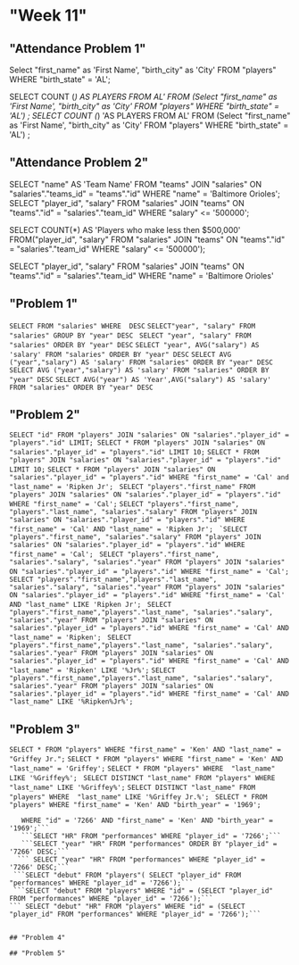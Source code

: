 # "Week  11"
## "Attendance Problem 1" 

Select "first_name" as 'First Name', "birth_city" as 'City' FROM "players" WHERE "birth_state" = 'AL';

SELECT COUNT (*) AS PLAYERS FROM AL' FROM (Select "first_name" as 'First Name', "birth_city" as 'City' FROM "players" WHERE "birth_state" = 'AL')
;
SELECT COUNT (*) 'AS PLAYERS FROM AL' FROM (Select "first_name" as 'First Name', "birth_city" as 'City' FROM "players" WHERE "birth_state" = 'AL')
;
## "Attendance Problem 2" 
SELECT "name" AS 'Team Name' FROM "teams" JOIN "salaries" ON "salaries"."teams_id" = "teams"."id" WHERE "name" = 'Baltimore Orioles';
 SELECT "player_id", "salary" FROM "salaries" JOIN "teams" ON "teams"."id" =  "salaries"."team_id" WHERE "salary" <= '500000';

 SELECT  COUNT(*) AS 'Players who make less then $500,000' FROM("player_id", "salary" FROM "salaries" JOIN "teams" ON "teams"."id" =  "salaries"."team_id" WHERE "salary" <= '500000');

  SELECT "player_id", "salary" FROM "salaries"
   JOIN "teams" ON "teams"."id" =  "salaries"."team_id" 
   WHERE "name" = 'Baltimore Orioles'

## "Problem 1"
 ```SELECT FROM "salaries" WHERE  DESC```
   ```SELECT"year", "salary" FROM "salaries" GROUP BY "year" DESC```
  ``` SELECT "year", "salary" FROM "salaries" ORDER BY "year" DESC```
   ```SELECT "year", AVG("salary") AS 'salary' FROM "salaries" ORDER BY "year" DESC```
   ```SELECT AVG ("year","salary") AS 'salary' FROM "salaries" ORDER BY "year" DESC```
   ```SELECT AVG ("year","salary") AS 'salary' FROM "salaries" ORDER BY "year" DESC```
 ```SELECT AVG("year") AS 'Year',AVG("salary") AS 'salary' FROM "salaries" ORDER BY "year" DESC```

## "Problem 2"
```SELECT "id" FROM "players" JOIN "salaries" ON "salaries"."player_id" = "players"."id" LIMIT; SELECT * FROM "players" JOIN "salaries" ON "salaries"."player_id" = "players"."id" LIMIT 10;```
```SELECT * FROM "players" JOIN "salaries" ON "salaries"."player_id" = "players"."id" LIMIT 10;```
```SELECT * FROM "players" JOIN "salaries" ON "salaries"."player_id" = "players"."id" WHERE "first_name" = 'Cal' and "last_name" = 'Ripken Jr';```
``` SELECT "players"."first_name" FROM "players" JOIN "salaries" ON "salaries"."player_id" = "players"."id" WHERE "first_name" = 'Cal';```
```SELECT "players"."first_name", "players"."last_name", "salaries"."salary" FROM "players" JOIN "salaries" ON "salaries"."player_id" = "players"."id" WHERE "first_name" = 'Cal' AND "last_name" = 'Ripken Jr';```
`` `SELECT "players"."first_name", "salaries"."salary" FROM "players" JOIN "salaries" ON "salaries"."player_id" = "players"."id" WHERE "first_name" = 'Cal';``
 ``` SELECT "players"."first_name", "salaries"."salary", "salaries"."year" FROM "players" JOIN "salaries" ON "salaries"."player_id" = "players"."id" WHERE "first_name" = 'Cal';```
 ``` SELECT "players"."first_name","players"."last_name", "salaries"."salary", "salaries"."year" FROM "players" JOIN "salaries" ON "salaries"."player_id" = "players"."id" WHERE "first_name" = 'Cal' AND "last_name" LIKE 'Ripken Jr';```
   ``` SELECT "players"."first_name","players"."last_name", "salaries"."salary", "salaries"."year" FROM "players" JOIN "salaries" ON "salaries"."player_id" = "players"."id" WHERE "first_name" = 'Cal' AND "last_name" = 'Ripken';```
   ``` SELECT "players"."first_name","players"."last_name", "salaries"."salary", "salaries"."year" FROM "players" JOIN "salaries" ON "salaries"."player_id" = "players"."id" WHERE "first_name" = 'Cal' AND "last_name" = 'Ripken' LIKE '%Jr%';```
  ```SELECT "players"."first_name","players"."last_name", "salaries"."salary", "salaries"."year" FROM "players" JOIN "salaries" ON "salaries"."player_id" = "players"."id" WHERE "first_name" = 'Cal' AND "last_name" LIKE '%Ripken%Jr%';```

## "Problem 3"
```SELECT * FROM "players" WHERE "first_name" = 'Ken' AND "last_name" = "Griffey Jr.";```
 ```SELECT * FROM "players" WHERE "first_name" = 'Ken' AND "last_name" = 'Griffey';```
  ```SELECT * FROM "players" WHERE  "last_name" LIKE '%Griffey%';```
 ``` SELECT DISTINCT "last_name" FROM "players" WHERE  "last_name" LIKE '%Griffey%';```
  ```SELECT DISTINCT "last_name" FROM "players" WHERE  "last_name" LIKE '%Griffey Jr.%';```
 ``` SELECT * FROM "players" WHERE "first_name" = 'Ken' AND "birth_year" = '1969';```
```SELECT * FROM "players" JOIN  "performances" ON "performances"."player_id" = "players"."id"
   WHERE "id" = '7266' AND "first_name" = 'Ken' AND "birth_year" = '1969';```
   ```SELECT "HR" FROM "performances" WHERE "player_id" = '7266';```
   ```SELECT "year" "HR" FROM "performances" ORDER BY "player_id" = '7266' DESC;```
  ``` SELECT "year" "HR" FROM "performances" WHERE "player_id" = '7266' DESC;```
 ```SELECT "debut" FROM "players"( SELECT "player_id" FROM "performances" WHERE "player_id" = '7266');```
 ```SELECT "debut" FROM "players" WHERE "id" = (SELECT "player_id" FROM "performances" WHERE "player_id" = '7266');```
``` SELECT "debut" "HR" FROM "players" WHERE "id" = (SELECT "player_id" FROM "performances" WHERE "player_id" = '7266');```


## "Problem 4"

## "Problem 5"      
